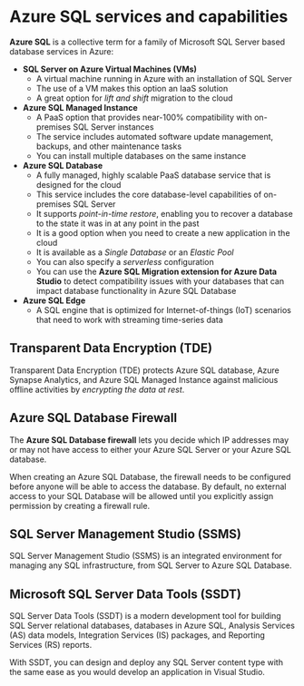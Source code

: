 # Azure SQL services and capabilities

**Azure SQL** is a collective term for a family of Microsoft SQL Server based database services in Azure:
- **SQL Server on Azure Virtual Machines (VMs)**
    - A virtual machine running in Azure with an installation of SQL Server
    - The use of a VM makes this option an IaaS solution
    - A great option for *lift and shift* migration to the cloud
- **Azure SQL Managed Instance**
    - A PaaS option that provides near-100% compatibility with on-premises SQL Server instances
    - The service includes automated software update management, backups, and other maintenance tasks
    - You can install multiple databases on the same instance
- **Azure SQL Database** 
    - A fully managed, highly scalable PaaS database service that is designed for the cloud
    - This service includes the core database-level capabilities of on-premises SQL Server
    - It supports *point-in-time restore*, enabling you to recover a database to the state it was in at any point in the past
    - It is a good option when you need to create a new application in the cloud
    - It is available as a *Single Database* or an *Elastic Pool*
    - You can also specify a *serverless* configuration
    - You can use the **Azure SQL Migration extension for Azure Data Studio** to detect compatibility issues with your databases that can impact database functionality in Azure SQL Database
- **Azure SQL Edge** 
    - A SQL engine that is optimized for Internet-of-things (IoT) scenarios that need to work with streaming time-series data

## Transparent Data Encryption (TDE)

Transparent Data Encryption (TDE) protects Azure SQL database, Azure Synapse Analytics, and Azure SQL Managed Instance against malicious offline activities by *encrypting the data at rest*.

## Azure SQL Database Firewall

The **Azure SQL Database firewall** lets you decide which IP addresses may or may not have access to either your Azure SQL Server or your Azure SQL database. 

When creating an Azure SQL Database, the firewall needs to be configured before anyone will be able to access the database. By default, no external access to your SQL Database will be allowed until you explicitly assign permission by creating a firewall rule.
 
## SQL Server Management Studio (SSMS)

SQL Server Management Studio (SSMS) is an integrated environment for managing any SQL infrastructure, from SQL Server to Azure SQL Database.

## Microsoft SQL Server Data Tools (SSDT)

SQL Server Data Tools (SSDT) is a modern development tool for building SQL Server relational databases, databases in Azure SQL, Analysis Services (AS) data models, Integration Services (IS) packages, and Reporting Services (RS) reports. 

With SSDT, you can design and deploy any SQL Server content type with the same ease as you would develop an application in Visual Studio.
